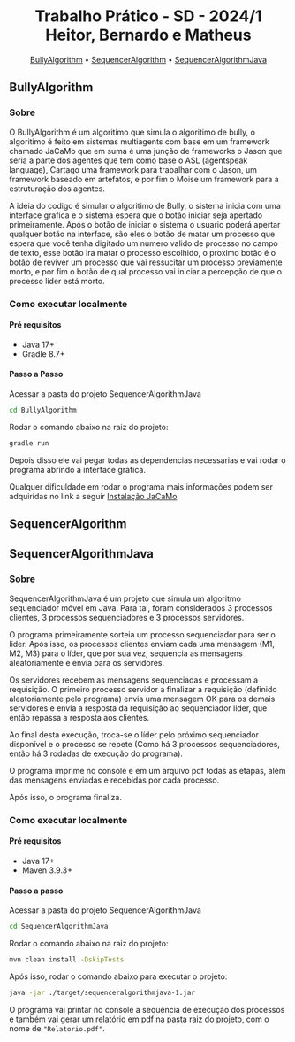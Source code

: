 <h1 align="center" style="font-weight: bold;">Trabalho Prático - SD - 2024/1 
<br>Heitor, Bernardo e Matheus
</h1>

<p align="center">
  <a href="#bully">BullyAlgorithm</a> • 
  <a href="#sequencerJS">SequencerAlgorithm</a> •
  <a href="#sequencerJava">SequencerAlgorithmJava</a>
</p>

<h2 id="bully">BullyAlgorithm</h2>

### Sobre

O BullyAlgorithm é um algoritimo que simula o algoritimo de bully, o algoritimo é feito em sistemas multiagents com base em um framework chamado JaCaMo que em suma é uma junção de frameworks o Jason que seria a parte dos agentes que tem como base o ASL (agentspeak language), Cartago uma framework para trabalhar com o Jason, um framework baseado em artefatos, e por fim o Moise um framework para a estruturação dos agentes.

A ideia do codigo é simular o algoritimo de Bully, o sistema inicia com uma interface grafica e o sistema espera que o botão iniciar seja apertado primeiramente. Após o botão de iniciar o sistema o usuario poderá apertar qualquer botão na interface, são eles o botão de matar um processo que espera que você tenha digitado um numero valido de processo no campo de texto, esse botão ira matar o processo escolhido, o proximo botão é o botão de reviver um processo que vai ressucitar um processo previamente morto, e por fim o botão de qual processo vai iniciar a percepção de que o processo líder está morto.

### Como executar localmente

#### Pré requisitos

- Java 17+
- Gradle 8.7+

#### Passo a Passo

Acessar a pasta do projeto SequencerAlgorithmJava

```bash
cd BullyAlgorithm
```

Rodar o comando abaixo na raiz do projeto:

```bash
gradle run
```

Depois disso ele vai pegar todas as dependencias necessarias e vai rodar o programa abrindo a interface grafica.

Qualquer dificuldade em rodar o programa mais informações podem ser adquiridas no link a seguir [Instalação JaCaMo](https://github.com/jacamo-lang/jacamo/blob/main/doc/install.adoc)

<h2 id="sequencerJS">SequencerAlgorithm</h2>

<h2 id="sequencerJava">SequencerAlgorithmJava</h2>

### Sobre

SequencerAlgorithmJava é um projeto que simula um algoritmo sequenciador móvel em Java. Para tal, foram considerados 3 processos clientes, 3 processos sequenciadores e 3 processos servidores.

O programa primeiramente sorteia um processo sequenciador para ser o lider. Após isso, os processos clientes enviam cada uma mensagem (M1, M2, M3) para o líder, que por sua vez, sequencia as mensagens aleatoriamente e envia para os servidores.

Os servidores recebem as mensagens sequenciadas e processam a requisição. O primeiro processo servidor a finalizar a requisição (definido aleatoriamente pelo programa) envia uma mensagem OK para os demais servidores e envia a resposta da requisição ao sequenciador lider, que então repassa a resposta aos clientes.

Ao final desta execução, troca-se o líder pelo próximo sequenciador disponível e o processo se repete (Como há 3 processos sequenciadores, então há 3 rodadas de execução do programa).

O programa imprime no console e em um arquivo pdf todas as etapas, além das mensagens enviadas e recebidas por cada processo.

Após isso, o programa finaliza.

### Como executar localmente

#### Pré requisitos

- Java 17+
- Maven 3.9.3+

#### Passo a passo

Acessar a pasta do projeto SequencerAlgorithmJava

```bash
cd SequencerAlgorithmJava
```

Rodar o comando abaixo na raiz do projeto:

```bash
mvn clean install -DskipTests
```

Após isso, rodar o comando abaixo para executar o projeto:

```bash
java -jar ./target/sequenceralgorithmjava-1.jar
```

O programa vai printar no console a sequência de execução dos processos e também vai gerar um relatório em pdf na pasta raiz do projeto, com o nome de `"Relatorio.pdf"`.
